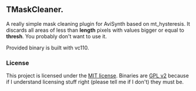 ## TMaskCleaner. ##

A really simple mask cleaning plugin for AviSynth based on mt_hysteresis. It discards all areas of less than **length** pixels with values bigger or equal to **thresh**. You probably don't want to use it. 

Provided binary is built with vc110.

### License ###
This project is licensed under the [MIT license][mit_license]. Binaries are [GPL v2][gpl_v2] because if I understand licensing stuff right (please tell me if I don't) they must be.

[mit_license]: http://opensource.org/licenses/MIT
[gpl_v2]: http://www.gnu.org/licenses/gpl-2.0.html
